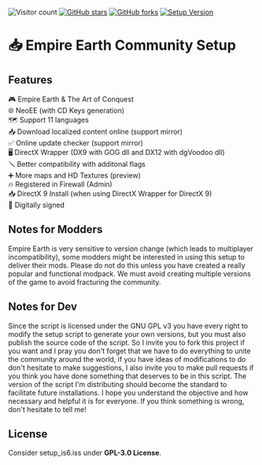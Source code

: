 ![Visitor count](https://shields-io-visitor-counter.herokuapp.com/badge?page=EE-modders.Empire-Earth-Setup)
[![GitHub stars](https://img.shields.io/github/stars/EE-modders/Empire-Earth-Setup)](https://github.com/EE-modders/Empire-Earth-Setup/stargazers)
[![GitHub forks](https://img.shields.io/github/forks/EnergyCube/MySoloRPG)](https://github.com/EnergyCube/MySoloRPG/network)
[![Setup Version](https://img.shields.io/badge/Setup%20Version-v1.0.0.0-blue)](https://github.com/EnergyCube/MySoloRPG)
# 📥 Empire Earth Community Setup

## Features
🎮 Empire Earth & The Art of Conquest\
🌐 NeoEE (with CD Keys generation)\
🗺️ Support 11 languages\
📥 Download localized content online (support mirror)\
✅ Online update checker (support mirror)\
🖥️ DirectX Wrapper (DX9 with GOG dll and DX12 with dgVoodoo dll)\
🪛 Better compatibility with additonal flags\
➕ More maps and HD Textures (preview)\
🔥 Registered in Firewall (Admin)\
📥 DirectX 9 Install (when using DirectX Wrapper for DirectX 9)\
🔐 Digitally signed

## Notes for Modders
Empire Earth is very sensitive to version change (which leads to multiplayer incompatibility), some modders might be interested in using this setup to deliver their mods. Please do not do this unless you have created a really popular and functional modpack. We must avoid creating multiple versions of the game to avoid fracturing the community.

## Notes for Dev 
Since the script is licensed under the GNU GPL v3 you have every right to modify the setup script to generate your own versions, but you must also publish the source code of the script. So I invite you to fork this project if you want and I pray you don't forget that we have to do everything to unite the community around the world, if you have ideas of modifications to do don't hesitate to make suggestions, I also invite you to make pull requests if you think you have done something that deserves to be in this script. The version of the script I'm distributing should become the standard to facilitate future installations. I hope you understand the objective and how necessary and helpful it is for everyone. If you think something is wrong, don't hesitate to tell me!

## License
Consider setup_is6.iss under **GPL-3.0 License**.
